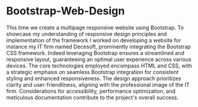 # Bootstrap-Web-Design
This time we create a multipage responsive website using Bootstrap. To showcase my understanding of responsive design principles and implementation of the framework I worked on developing a website for instance my IT firm named Decesoft, prominently integrating the Bootstrap CSS framework. Indeed leveraging Bootstrap ensures a streamlined and responsive layout, guaranteeing an optimal user experience across various devices. The core technologies employed encompass HTML and CSS, with a strategic emphasis on seamless Bootstrap integration for consistent styling and enhanced responsiveness. The design approach prioritizes clarity and user-friendliness, aligning with the professional image of the IT firm. Considerations for accessibility, performance optimization, and meticulous documentation contribute to the project's overall success.
